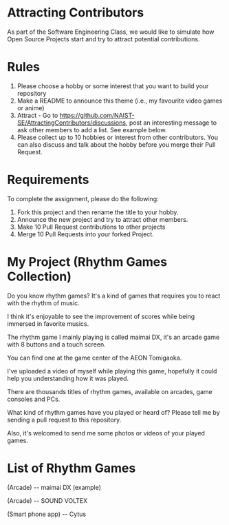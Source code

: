 # Attracting Contributors
As part of the Software Engineering Class, we would like to simulate how Open Source Projects start and try to attract potential contributions.

# Rules

1. Please choose a hobby or some interest that you want to build your repository
2. Make a README to announce this theme (i.e., my favourite video games or anime)
3. Attract - Go to https://github.com/NAIST-SE/AttractingContributors/discussions, post an interesting message to ask other members to add a list. See example below.
4. Please collect up to 10 hobbies or interest from other contributors. You can also discuss and talk about the hobby before you merge their Pull Request.

# Requirements
To complete the assignment, please do the following:
1. Fork this project and then rename the title to your hobby. 
2. Announce the new project and try to attract other members.
3. Make 10 Pull Request contributions to other projects
4. Merge 10 Pull Requests into your forked Project.

# My Project (Rhythm Games Collection)
Do you know rhythm games? It's a kind of games that requires you to react with the rhythm of music.

I think it's enjoyable to see the improvement of scores while being immersed in favorite musics.

The rhythm game I mainly playing is called maimai DX, it's an arcade game with 8 buttons and a touch screen.

You can find one at the game center of the AEON Tomigaoka.

I've uploaded a video of myself while playing this game, hopefully it could help you understanding how it was played.

There are thousands titles of rhythm games, available on arcades, game consoles and PCs.

What kind of rhythm games have you played or heard of? Please tell me by sending a pull request to this repository.

Also, it's welcomed to send me some photos or videos of your played games.


# List of Rhythm Games
(Arcade) -- maimai DX (example)

(Arcade) -- SOUND VOLTEX

(Smart phone app) -- Cytus
